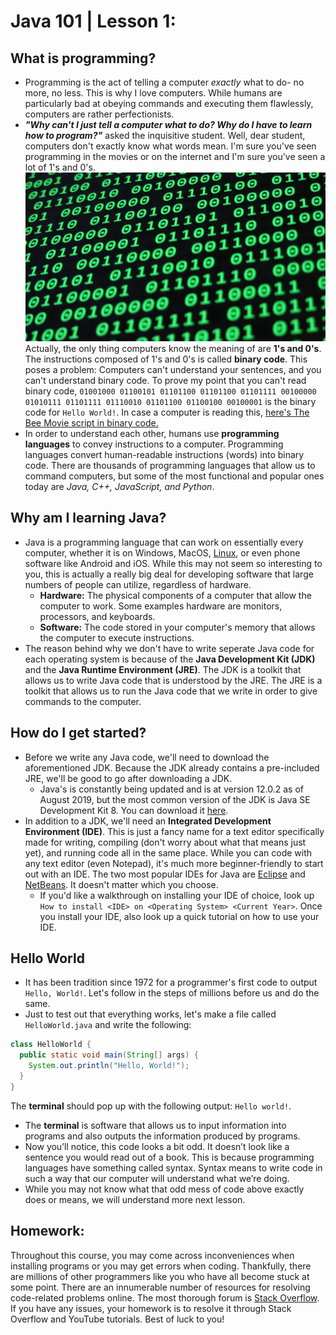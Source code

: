 # Java 101 | Lesson 1:
## What is programming?
* Programming is the act of telling a computer _exactly_ what to do- no more, no less. This is why I love computers. While humans are particularly bad at obeying commands and executing them flawlessly, computers are rather perfectionists.
* _**"Why can't I just tell a computer what to do? Why do I have to learn how to program?"**_ asked the inquisitive student. Well, dear student, computers don't exactly know what words mean. I'm sure you've seen programming in the movies or on the internet and I'm sure you've seen a lot of 1's and 0's.
![alt text](binary.jpg)
Actually, the only thing computers know the meaning of are **1's and 0's**. The instructions composed of 1's and 0's is called **binary code**. This poses a problem: Computers can't understand your sentences, and you can't understand binary code. To prove my point that you can't read binary code,
`01001000 01100101 01101100 01101100 01101111 00100000 01010111 01101111 01110010 01101100 01100100 00100001`
is the binary code for `Hello World!`. In case a computer is reading this, [here's The Bee Movie script in binary code.](https://www.scribd.com/doc/253133022/Bee-Movie-Script-Binary-Code)
* In order to understand each other, humans use **programming languages** to convey instructions to a computer. Programming languages convert human-readable instructions (words) into binary code. There are thousands of programming languages that allow us to command computers, but some of the most functional and popular ones today are _Java, C++, JavaScript, and Python_.
## Why am I learning Java?
* Java is a programming language that can work on essentially every computer, whether it is on Windows, MacOS, [Linux](https://www.youtube.com/watch?v=zA3vmx0GaO8), or even phone software like Android and iOS. While this may not seem so interesting to you, this is actually a really big deal for developing software that large numbers of people can utilize, regardless of hardware.
  * **Hardware:** The physical components of a computer that allow the computer to work. Some examples hardware are monitors, processors, and keyboards.
  * **Software:** The code stored in your computer's memory that allows the computer to execute instructions.
* The reason behind why we don't have to write seperate Java code for each operating system is because of the **Java Development Kit (JDK)** and the **Java Runtime Environment (JRE)**. The JDK is a toolkit that allows us to write Java code that is understood by the JRE. The JRE is a toolkit that allows us to run the Java code that we write in order to give commands to the computer. 
## How do I get started?
* Before we write any Java code, we'll need to download the aforementioned JDK. Because the JDK already contains a pre-included JRE, we'll be good to go after downloading a JDK.
  * Java's is constantly being updated and is at version 12.0.2 as of August 2019, but the most common version of the JDK is Java SE Development Kit 8. You can download it [here](https://www.oracle.com/technetwork/java/javase/downloads/jdk8-downloads-2133151.html).
* In addition to a JDK, we'll need an **Integrated Development Environment (IDE)**. This is just a fancy name for a text editor specifically made for writing, compiling (don't worry about what that means just yet), and running code all in the same place. While you can code with any text editor (even Notepad), it's much more beginner-friendly to start out with an IDE. The two most popular IDEs for Java are [Eclipse](https://www.eclipse.org) and [NetBeans](https://netbeans.org/). It doesn't matter which you choose.
  * If you'd like a walkthrough on installing your IDE of choice, look up `How to install <IDE> on <Operating System> <Current Year>`. Once you install your IDE, also look up a quick tutorial on how to use your IDE.
## Hello World
* It has been tradition since 1972 for a programmer's first code to output `Hello, World!`. Let's follow in the steps of millions before us and do the same.
* Just to test out that everything works, let's make a file called `HelloWorld.java` and write the following:
```Java
class HelloWorld {
  public static void main(String[] args) {
    System.out.println("Hello, World!");
  }
}
```
The **terminal** should pop up with the following output:
`Hello world!`.
  * The **terminal** is software that allows us to input information into programs and also outputs the information produced by programs.
  * Now you’ll notice, this code looks a bit odd. It doesn’t look like a sentence you would read out of a book. This is because programming languages have something called syntax. Syntax means to write code in such a way that our computer will understand what we’re doing.
  * While you may not know what that odd mess of code above exactly does or means, we will understand more next lesson.

## Homework:
Throughout this course, you may come across inconveniences when installing programs or you may get errors when coding. Thankfully, there are millions of other programmers like you who have all become stuck at some point. There are an innumerable number of resources for resolving code-related problems online. The most thorough forum is [Stack Overflow](https://stackoverflow.com/tour). If you have any issues, your homework is to resolve it through Stack Overflow and YouTube tutorials. Best of luck to you!
